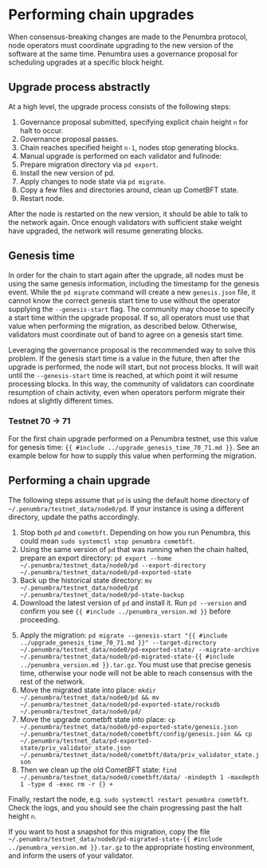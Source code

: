 # Performing chain upgrades

When consensus-breaking changes are made to the Penumbra protocol,
node operators must coordinate upgrading to the new version of the software
at the same time. Penumbra uses a governance proposal for scheduling upgrades
at a specific block height.

## Upgrade process abstractly

At a high level, the upgrade process consists of the following steps:

1. Governance proposal submitted, specifying explicit chain height `n` for halt to occur.
2. Governance proposal passes.
3. Chain reaches specified height `n-1`, nodes stop generating blocks.
4. Manual upgrade is performed on each validator and fullnode:
  1. Prepare migration directory via `pd export`.
  2. Install the new version of pd.
  3. Apply changes to node state via `pd migrate`.
  4. Copy a few files and directories around, clean up CometBFT state.
  5. Restart node.

After the node is restarted on the new version, it should be able to talk to the network again.
Once enough validators with sufficient stake weight have upgraded, the network
will resume generating blocks.

## Genesis time

In order for the chain to start again after the upgrade, all nodes must be using the same genesis information,
including the timestamp for the genesis event. While the `pd migrate` command will create a new `genesis.json` file,
it cannot know the correct genesis start time to use without the operator supplying the `--genesis-start` flag.
The community may choose to specify a start time within the upgrade proposal. If so, all operators must use that value
when performing the migration, as described below. Otherwise, validators must coordinate out of band to agree
on a genesis start time.

Leveraging the governance proposal is the recommended way to solve this problem. If the genesis start time is a value
in the future, then after the upgrade is performed, the node will start, but not process blocks. It will wait
until the `--genesis-start` time is reached, at which point it will resume processing blocks. In this way,
the community of validators can coordinate resumption of chain activity, even when operators perform migrate their ndoes
at slightly different times.

### Testnet 70 -> 71

For the first chain upgrade performed on a Penumbra testnet, use this value for genesis time: `{{ #include ../upgrade_genesis_time_70_71.md }}`.
See an example below for how to supply this value when performing the migration.

## Performing a chain upgrade

The following steps assume that `pd` is using the default home directory of `~/.penumbra/testnet_data/node0/pd`.
If your instance is using a different directory, update the paths accordingly.

1. Stop both `pd` and `cometbft`. Depending on how you run Penumbra, this could mean `sudo systemctl stop penumbra cometbft`.
2. Using the same version of `pd` that was running when the chain halted, prepare an export directory:
   `pd export --home ~/.penumbra/testnet_data/node0/pd --export-directory ~/.penumbra/testnet_data/node0/pd-exported-state`
3. Back up the historical state directory: `mv ~/.penumbra/testnet_data/node0/pd ~/.penumbra/testnet_data/node0/pd-state-backup`
4. Download the latest version of `pd` and install it. Run `pd --version` and confirm you see `{{ #include ../penumbra_version.md }}` before proceeding.

<!--
An example log message emitted by `pd migrate` without providing `--genesis-start`:

    pd::upgrade: no genesis time provided, detecting a testing setup now=2023-12-09T00:08:24.225277473Z`

The value after `now=` is what should be copied. In practice, for testnets, Penumbra Labs will advise on a genesis time
and provide that value in the documentation. Or should we just pick a genesis start ahead of time, and use that for all?
-->
5. Apply the migration: `pd migrate --genesis-start "{{ #include ../upgrade_genesis_time_70_71.md }}" --target-directory ~/.penumbra/testnet_data/node0/pd-exported-state/ --migrate-archive ~/.penumbra/testnet_data/node0/pd-migrated-state-{{ #include ../penumbra_version.md }}.tar.gz`.
   You must use that precise genesis time, otherwise your node will not be able to reach consensus with the rest of the network.
6. Move the migrated state into place: `mkdir ~/.penumbra/testnet_data/node0/pd && mv ~/.penumbra/testnet_data/node0/pd-exported-state/rocksdb ~/.penumbra/testnet_data/node0/pd/`
7. Move the upgrade cometbft state into place: `cp ~/.penumbra/testnet_data/node0/pd-exported-state/genesis.json ~/.penumbra/testnet_data/node0/cometbft/config/genesis.json
   && cp ~/.penumbra/testnet_data/pd-exported-state/priv_validator_state.json ~/.penumbra/testnet_data/node0/cometbft/data/priv_validator_state.json`
8. Then we clean up the old CometBFT state: `find ~/.penumbra/testnet_data/node0/cometbft/data/ -mindepth 1 -maxdepth 1 -type d -exec rm -r {} +`

Finally, restart the node, e.g. `sudo systemctl restart penumbra cometbft`. Check the logs, and you should see the chain progressing
past the halt height `n`.

If you want to host a snapshot for this migration, copy the file
`~/.penumbra/testnet_data/node0/pd-migrated-state-{{ #include ../penumbra_version.md }}.tar.gz` to the appropriate hosting environment,
and inform the users of your validator.
